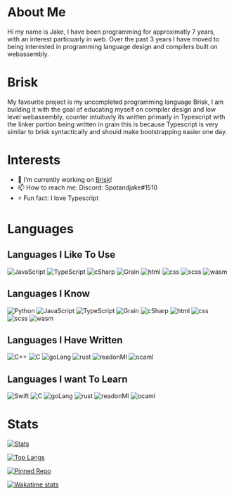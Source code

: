 # About Me
Hi my name is Jake, I have been programming for approximatly 7 years, with an interest particuarly in web. Over the past 3 years I have moved to being interested in programming language design and compilers built on webassembly.

# Brisk
My favourite project is my uncompleted programming language Brisk, I am building it with the goal of educating myself on compiler design and low level webassembly, counter intuituvly its written primarly in Typescript with the linker portion being written in grain this is because Typescript is very similar to brisk syntactically and should make bootstrapping easier one day.
# Interests
- 🔭 I’m currently working on [Brisk](https://github.com/spotandjake/Brisk)!
- 📫 How to reach me: Discord: Spotandjake#1510
- ⚡ Fun fact: I love Typescript
# Languages
## Languages I Like To Use
![JavaScript](https://img.shields.io/badge/-JavaScript-000?&logo=JavaScript)
![TypeScript](https://img.shields.io/badge/-TypeScript-000?&logo=TypeScript)
![cSharp](https://img.shields.io/badge/-cSharp-000?logo=CSharp)
![Grain](https://img.shields.io/badge/-Grain-000)
![html](https://img.shields.io/badge/-html-000?logo=html5)
![css](https://img.shields.io/badge/-css-000?logo=css3)
![scss](https://img.shields.io/badge/-scss-000?logo=sass)
![wasm](https://img.shields.io/badge/-wasm-000?logo=webassembly)
## Languages I Know
![Python](https://img.shields.io/badge/-Python-000?&logo=Python)
![JavaScript](https://img.shields.io/badge/-JavaScript-000?&logo=JavaScript)
![TypeScript](https://img.shields.io/badge/-TypeScript-000?&logo=TypeScript)
![Grain](https://img.shields.io/badge/-Grain-000)
![cSharp](https://img.shields.io/badge/-cSharp-000?logo=CSharp)
![html](https://img.shields.io/badge/-html-000?logo=html5)
![css](https://img.shields.io/badge/-css-000?logo=css3)
![scss](https://img.shields.io/badge/-scss-000?logo=sass)
![wasm](https://img.shields.io/badge/-wasm-000?logo=webassembly)
## Languages I Have Written
![C++](https://img.shields.io/badge/-C++-000?&logo=c%2b%2b&logoColor=00599C)
![C](https://img.shields.io/badge/-C-000?&logo=C)
![goLang](https://img.shields.io/badge/-go-000?logo=go)
![rust](https://img.shields.io/badge/-rust-000?logo=rust)
![readonMl](https://img.shields.io/badge/-reason-000?logo=reason)
![ocaml](https://img.shields.io/badge/-ocaml-000?logo=ocaml)
## Languages I want To Learn
![Swift](https://img.shields.io/badge/-Swift-000?&logo=Swift)
![C](https://img.shields.io/badge/-C-000?&logo=C)
![goLang](https://img.shields.io/badge/-go-000?logo=go)
![rust](https://img.shields.io/badge/-rust-000?logo=rust)
![readonMl](https://img.shields.io/badge/-reason-000?logo=reason)
![ocaml](https://img.shields.io/badge/-ocaml-000?logo=ocaml)

# Stats

[![Stats](https://github-readme-stats.vercel.app/api?username=Spotandjake&show_icons=true&theme=algolia)](https://github.com/Spotandjake)

[![Top Langs](https://github-readme-stats.vercel.app/api/top-langs/?username=Spotandjake&theme=algolia&langs_count=8)](https://github.com/Spotandjake)

[![Pinned Repo](https://github-readme-stats.vercel.app/api/pin/?username=Spotandjake&repo=Brisk&theme=algolia)](https://github.com/Spotandjake/Brisk)

[![Wakatime stats](https://github-readme-stats.vercel.app/api/wakatime?username=Spotandjake&theme=algolia&v=2)]([https://github.com/Spotandjake](https://wakatime.com/@Spotandjake))
